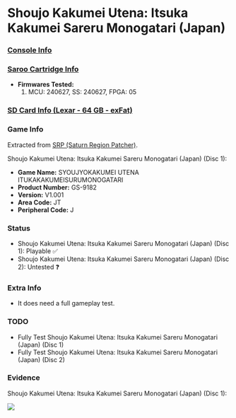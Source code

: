 # Shoujo Kakumei Utena: Itsuka Kakumei Sareru Monogatari (Japan)

### [Console Info](../../../../../Info/Consoles/VA13/README.md)

### [Saroo Cartridge Info](../../../../../Info/Cartridges/GuangzhouSanStarOnlineShop/1.6/README.md)

- <b>Firmwares Tested:</b>
  1. MCU: 240627, SS: 240627, FPGA: 05

### [SD Card Info (Lexar - 64 GB - exFat)](../../../../../Info/SdCards/Lexar/64GB/exfat/README.md)

### Game Info

Extracted from [SRP (Saturn Region Patcher)](https://segaxtreme.net/resources/saturn-region-patcher.81/download).

Shoujo Kakumei Utena: Itsuka Kakumei Sareru Monogatari (Japan) (Disc 1):

- <b>Game Name:</b> SYOUJYOKAKUMEI UTENA ITUKAKAKUMEISURUMONOGATARI
- <b>Product Number:</b> GS-9182
- <b>Version:</b> V1.001
- <b>Area Code:</b> JT
- <b>Peripheral Code:</b> J

### Status

- Shoujo Kakumei Utena: Itsuka Kakumei Sareru Monogatari (Japan) (Disc 1): Playable :white_check_mark:
- Shoujo Kakumei Utena: Itsuka Kakumei Sareru Monogatari (Japan) (Disc 2): Untested :question:

### Extra Info

- It does need a full gameplay test.

### TODO

- Fully Test Shoujo Kakumei Utena: Itsuka Kakumei Sareru Monogatari (Japan) (Disc 1)
- Fully Test Shoujo Kakumei Utena: Itsuka Kakumei Sareru Monogatari (Japan) (Disc 2)

### Evidence

Shoujo Kakumei Utena: Itsuka Kakumei Sareru Monogatari (Japan) (Disc 1):

[![](https://img.youtube.com/vi/Vv4HNuuVBDo/0.jpg)](https://www.youtube.com/watch?v=Vv4HNuuVBDo)
